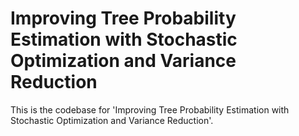 # Improving Tree Probability Estimation with Stochastic Optimization and Variance Reduction
This is the codebase for 'Improving Tree Probability Estimation with Stochastic Optimization and Variance Reduction'.